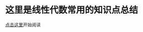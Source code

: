 # 这里是线性代数常用的知识点总结

[点击这里](https://htmlpreview.github.io/?https://github.com/bobokick/LinearAlgebraIntroduction/blob/master/matrixIntro.html)开始阅读